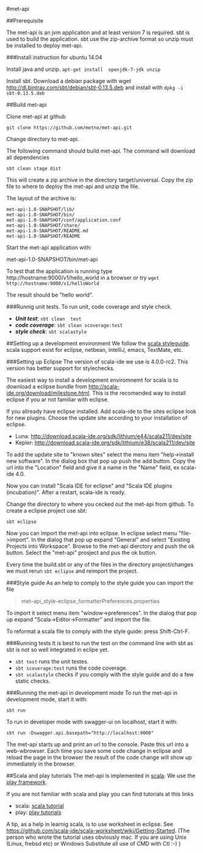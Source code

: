 #met-api

##Prerequisite

The met-api is an jvm application and at least version 7 is required.
sbt is used to build the application. sbt use the zip-archive format
so unzip must be installed to deploy met-api.

###Install instruction for ubuntu 14.04

Install java and unzip.  `apt-get install  openjdk-7-jdk unzip`

Install sbt.
Download a debian package with wget http://dl.bintray.com/sbt/debian/sbt-0.13.5.deb and
install with `dpkg -i  sbt-0.13.5.deb`


##Build met-api

Clone met-api at github

`git clone https://github.com/metno/met-api.git`

Change directory to met-api.

The following command should build met-api.
The command will download all dependencies

`sbt clean stage dist`

This will create a zip archive in the directory target/universal.
Copy the zip file to where to deploy the met-api and unzip the file.

The layout of the archive is:

```
met-api-1.0-SNAPSHOT/lib/
met-api-1.0-SNAPSHOT/bin/
met-api-1.0-SNAPSHOT/conf/application.conf
met-api-1.0-SNAPSHOT/share/
met-api-1.0-SNAPSHOT/README.md
met-api-1.0-SNAPSHOT/README
```
Start the met-api application with:

met-api-1.0-SNAPSHOT/bin/met-api

To test that the application is running type
http://hostname:9000/v1/hello_world in a browser or
try `wget http://hostname:9000/v1/helloWorld`

The result should be "hello world".

###Runnig unit tests.
To run unit, code coverage and style check.

  * **_Unit test_**:   `sbt clean  test`
  * **_code coverage_**:  `sbt clean scoverage:test`
  * **_style check_**: `sbt scalastyle`

##Setting up a development environment
We follow the [scala styleguide](http://docs.scala-lang.org/style/ "scala-lang Homepage").
scala support exist for eclipse, netbean, intelliJ, emacs, TextMate, etc.

###Setting up Eclipse
The version of scala-ide we use is 4.0.0-rc2. This version has better support for
stylechecks.

The easiest way to install a development enviromnemt for scala is to download
a eclipse bundle from http://scala-ide.org/download/milestone.html. This is the
recomended way to install eclipse if you ar not familiar with eclipse.

If you allready have eclipse installed. Add scala-ide to the sites eclipse look
for new plugins. Choose the update site according to your installation of eclipse.

  * Luna: http://download.scala-ide.org/sdk/lithium/e44/scala211/dev/site
  * Kepler: http://download.scala-ide.org/sdk/lithium/e38/scala211/dev/site

To add the update site to "known sites" select the menu item "help->install new software".
In the dialog box that pop up push the add button. Copy the url into the "Location"
field and give it a name in the "Name" field, ex scala-ide 4.0.

Now you can install "Scala IDE for eclipse" and "Scala IDE plugins (incubation)".
After a restart, scala-ide is ready.


Change the directory to where you cecked out the met-api from github. To create a
eclipse project use sbt:

   `sbt eclipse`

Now you can import the met-api into eclipse. In eclipse select menu "file->import".
In the dialog that pop up expand "General" and select "Existing Projects into Workspace".
Browse to the met-api dierctory and push the ok button. Select the "met-api"
prosject and pus the ok button.

Every time the build.sbt or any of the files in the directory project/changes we
must rerun `sbt eclipse` and reimport the project.

###Style guide
As an help to comply to the style guide you can import the file

>met-api_style-eclipse_formatterPreferences.properties

To import it select menu item "window->preferences". In the dialog that pop up expand
"Scala->Editor->Formatter" and import the file.

To reformat a scala file to comply with the style guide: press Shift-Ctrl-F.

###Running tests
It is best to run the test on the command line with sbt as sbt is not so well integrated
in eclipe yet.

  * `sbt test` runs the unit testes.
  * `sbt scoverage:test` runs the code coverage.
  * `sbt scalastyle` checks if you comply with the style guide and do a few static checks.

###Running the met-api in development mode
To run the met-api in development mode, start it with:

`sbt run`

To run in developer mode with swagger-ui on localhost, start it with:

`sbt run -Dswagger.api.basepath="http://localhost:9000"`

The met-api starts up and print an url to the console. Paste this url into a web-wbrowser.
Each time you save some code change in eclipse and reload the page in the browser the
result of the code change will show up immediately in the browser.

##Scala and play tutorials
The met-api is implemented in [scala](http://scala-lang.org/ "scala homepage").
We use the [play framework](https://playframework.com/ "play homepage").

If you are not familiar with scala and play you can find tutorials at this links

  * scala: [scala tutorial](http://docs.scala-lang.org/tutorials/?_ga=1.146110064.575812132.1320647231)
  * play: [play tutorials](https://playframework.com/documentation/2.3.x/Tutorials)

A tip, as a help in learnig scala, is to use worksheet in eclipse.
See https://github.com/scala-ide/scala-worksheet/wiki/Getting-Started.
(The person who wrote the tutorial uses obviously mac. If you are using Unix
(Linux, frebsd etc) or  Windows Substitute all use of CMD with Ctl :-) )
